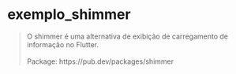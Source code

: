 # exemplo_shimmer


<blockquote>O shimmer é uma alternativa de
exibição de carregamento de informação no
Flutter. </br></br>
  Package: https://pub.dev/packages/shimmer
</blockquote>


